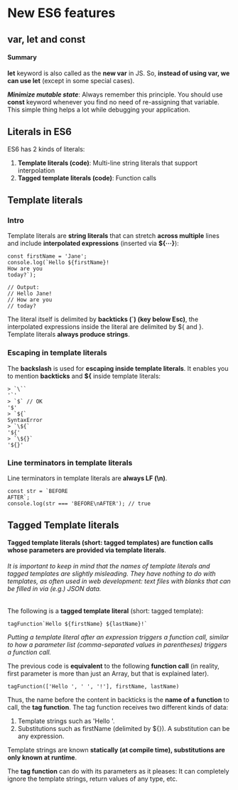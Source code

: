 # New ES6 features


## var, let and const

#### Summary
**let** keyword is also called as the **new var** in JS. So, **instead of using var, we can use let** (except in some special cases).  

***Minimize mutable state***:  Always remember this principle. You should use **const** keyword whenever you find no need of re-assigning that variable.  
This simple thing helps a lot while debugging your application.


## Literals in ES6

ES6 has 2 kinds of literals:

1. **Template literals (code)**: Multi-line string literals that support interpolation
2. **Tagged template literals (code)**: Function calls

## Template literals

### Intro
Template literals are **string literals** that can stretch **across multiple** lines and include **interpolated expressions** (inserted via **${···}**):

	const firstName = 'Jane';
	console.log(`Hello ${firstName}!
	How are you
	today?`);

	// Output:
	// Hello Jane!
	// How are you
	// today?


The literal itself is delimited by **backticks (`) (key below Esc)**, the interpolated expressions inside the literal are delimited by ${ and }. Template literals **always produce strings**.

### Escaping in template literals

The **backslash** is used for **escaping inside template literals**.
It enables you to mention **backticks** and **${** inside template literals:


	> `\``
	'`'
	> `$` // OK
	'$'
	> `${`
	SyntaxError
	> `\${`
	'${'
	> `\${}`
	'${}'

### Line terminators in template literals

Line terminators in template literals are **always LF (\n)**.

	const str = `BEFORE
	AFTER`;
	console.log(str === 'BEFORE\nAFTER'); // true


## Tagged Template literals

**Tagged template literals (short: tagged templates) are function calls whose parameters are provided via template literals**.  
 

###### It is important to keep in mind that the names of template literals and tagged templates are slightly misleading. They have nothing to do with templates, as often used in web development: text files with blanks that can be filled in via (e.g.) JSON data.

The following is a **tagged template literal** (short: tagged template):

	tagFunction`Hello ${firstName} ${lastName}!`

*Putting a template literal after an expression triggers a function call, similar to how a parameter list (comma-separated values in parentheses) triggers a function call.*  

The previous code is **equivalent** to the following **function call** (in reality, first parameter is more than just an Array, but that is explained later).

	tagFunction(['Hello ', ' ', '!'], firstName, lastName)

Thus, the name before the content in backticks is the **name of a function** to call, the **tag function**. The tag function receives two different kinds of data: 

1. Template strings such as 'Hello '.
2. Substitutions such as firstName (delimited by ${}). A substitution can be any expression.

Template strings are known **statically (at compile time), substitutions are only known at runtime**. 

The **tag function** can do with its parameters as it pleases: It can completely ignore the template strings, return values of any type, etc.
